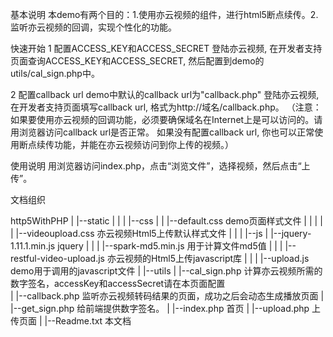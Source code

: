 ﻿基本说明
本demo有两个目的：1.使用亦云视频的组件，进行html5断点续传。2.监听亦云视频的回调，实现个性化的功能。

快速开始
1 配置ACCESS_KEY和ACCESS_SECRET
登陆亦云视频, 在开发者支持页面查询ACCESS_KEY和ACCESS_SECRET, 然后配置到demo的utils/cal_sign.php中。

2 配置callback url
demo中默认的callback url为"callback.php"
登陆亦云视频, 在开发者支持页面填写callback url, 格式为http://域名/callback.php。
（注意：如果要使用亦云视频的回调功能，必须要确保域名在Internet上是可以访问的。请用浏览器访问callback url是否正常。
如果没有配置callback url, 你也可以正常使用断点续传功能，并能在亦云视频访问到你上传的视频。）

使用说明
用浏览器访问index.php，点击“浏览文件”，选择视频，然后点击“上传”。

文档组织

http5WithPHP
  |
  |--static
  |    |
  |    |--css
  |    |    |--default.css				demo页面样式文件
  |    |    |
  |    |	|--videoupload.css 			亦云视频Html5上传默认样式文件
  |    |
  |    |--js
  |        |--jquery-1.11.1.min.js		jquery
  |        |
  |        |--spark-md5.min.js			用于计算文件md5值
  |        |
  |        |--restful-video-upload.js	亦云视频的Html5上传javascript库
  |        |
  |        |--upload.js					demo用于调用的javascript文件
  |
  |--utils
  |    |--cal_sign.php					计算亦云视频所需的数字签名，accessKey和accessSecret请在本页面配置					
  |
  |--callback.php						监听亦云视频转码结果的页面，成功之后会动态生成播放页面
  |
  |--get_sign.php						给前端提供数字签名。
  |
  |--index.php							首页
  |
  |--upload.php                         上传页面
  |
  |--Readme.txt							本文档